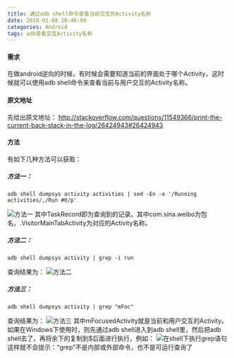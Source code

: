```yaml
---
title: 通过adb shell命令查看当前交互的Activity名称
date: 2018-01-08 20:46:09
categories: Android
tags: adb查看交互Activity名称
---
```

#### 需求
在做android逆向的时候，有时候会需要知道当前的界面处于哪个Activity，这时候就可以使用adb shell命令来查看当前与用户交互的Activity名称。
#### 原文地址
先给出原文地址：
http://stackoverflow.com/questions/11549366/print-the-current-back-stack-in-the-log/26424943#26424943
#### 方法
有如下几种方法可以获取：
##### 方法一：
``` 
adb shell dumpsys activity activities | sed -En -e '/Running activities/,/Run #0/p'  
```
![方法一](http://img.blog.csdn.net/20170110121929007?watermark/2/text/aHR0cDovL2Jsb2cuY3Nkbi5uZXQvaHR5MTA1MzI0MDEyMw==/font/5a6L5L2T/fontsize/400/fill/I0JBQkFCMA==/dissolve/70/gravity/Center)
其中TaskRecord即为查询到的记录。其中com.sina.weibo为包名，.VisitorMainTabActivity为对应的Activity名称。
##### 方法二：
```
adb shell dumpsys activity | grep -i run  
```
查询结果为：
![方法二](http://img.blog.csdn.net/20170110122114759?watermark/2/text/aHR0cDovL2Jsb2cuY3Nkbi5uZXQvaHR5MTA1MzI0MDEyMw==/font/5a6L5L2T/fontsize/400/fill/I0JBQkFCMA==/dissolve/70/gravity/Center)
##### 方法三：
```
adb shell dumpsys activity | grep "mFoc"  
```
查询结果为：
![方法三](http://img.blog.csdn.net/20170110122247214?watermark/2/text/aHR0cDovL2Jsb2cuY3Nkbi5uZXQvaHR5MTA1MzI0MDEyMw==/font/5a6L5L2T/fontsize/400/fill/I0JBQkFCMA==/dissolve/70/gravity/Center)
其中mFocusedActivity就是当前和用户交互的Activity。
如果在Windows下使用时，则先通过adb shell进入到adb shell里，然后把adb shell去了，再将余下的复制到$后面进行执行，例如：
![在shell下执行grep语句](http://img.blog.csdn.net/20170110122816847?watermark/2/text/aHR0cDovL2Jsb2cuY3Nkbi5uZXQvaHR5MTA1MzI0MDEyMw==/font/5a6L5L2T/fontsize/400/fill/I0JBQkFCMA==/dissolve/70/gravity/Center)
这样就不会提示：“grep”不是内部或外部命令，也不是可运行查询了